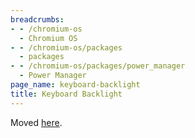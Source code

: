 ```yaml
---
breadcrumbs:
- - /chromium-os
  - Chromium OS
- - /chromium-os/packages
  - packages
- - /chromium-os/packages/power_manager
  - Power Manager
page_name: keyboard-backlight
title: Keyboard Backlight
---
```


Moved
[here](https://chromium.googlesource.com/chromiumos/platform2/+/HEAD/power_manager/docs/keyboard_backlight.md).
